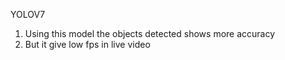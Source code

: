 YOLOV7
1. Using this model the objects detected shows more accuracy
2. But it give low fps in live video

